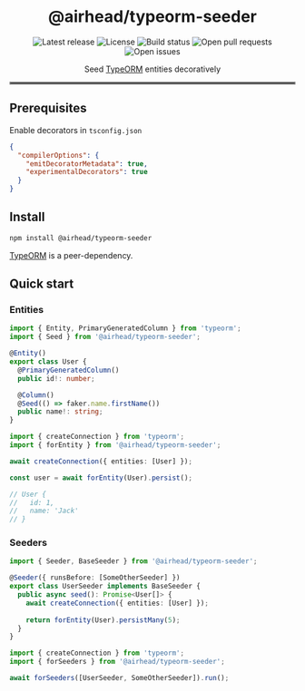 <h1 align='center'>
    @airhead/typeorm-seeder
</h1>

<p align='center'>
<img src='https://img.shields.io/github/v/release/joakimbugge/typeorm-seeder?include_prereleases' alt='Latest release' />
<img src='https://img.shields.io/github/license/joakimbugge/typeorm-seeder' alt='License' />
<img src='https://img.shields.io/github/workflow/status/joakimbugge/typeorm-seeder/Verify%20&%20Release' alt='Build status' />
<img src='https://img.shields.io/github/issues-pr/joakimbugge/typeorm-seeder' alt='Open pull requests' />
<img src='https://img.shields.io/github/issues/joakimbugge/typeorm-seeder' alt='Open issues' />
</p>

<p align='center'>Seed <a href='https://github.com/typeorm/typeorm'>TypeORM</a> entities decoratively</p>

<hr style='border: 2px solid gray' />

## Prerequisites

Enable decorators in `tsconfig.json`

```json
{
  "compilerOptions": {
    "emitDecoratorMetadata": true,
    "experimentalDecorators": true
  }
}
```

## Install

```bash
npm install @airhead/typeorm-seeder
```

[TypeORM](https://github.com/typeorm/typeorm) is a peer-dependency.

## Quick start

### Entities

```ts
import { Entity, PrimaryGeneratedColumn } from 'typeorm';
import { Seed } from '@airhead/typeorm-seeder';

@Entity()
export class User {
  @PrimaryGeneratedColumn()
  public id!: number;

  @Column()
  @Seed(() => faker.name.firstName())
  public name!: string;
}
```

```ts
import { createConnection } from 'typeorm';
import { forEntity } from '@airhead/typeorm-seeder';

await createConnection({ entities: [User] });

const user = await forEntity(User).persist();

// User {
//   id: 1,
//   name: 'Jack'
// }
```


### Seeders

```ts
import { Seeder, BaseSeeder } from '@airhead/typeorm-seeder';

@Seeder({ runsBefore: [SomeOtherSeeder] })
export class UserSeeder implements BaseSeeder {
  public async seed(): Promise<User[]> {
    await createConnection({ entities: [User] });
    
    return forEntity(User).persistMany(5);
  }
}
```

```ts
import { createConnection } from 'typeorm';
import { forSeeders } from '@airhead/typeorm-seeder';

await forSeeders([UserSeeder, SomeOtherSeeder]).run();
```
